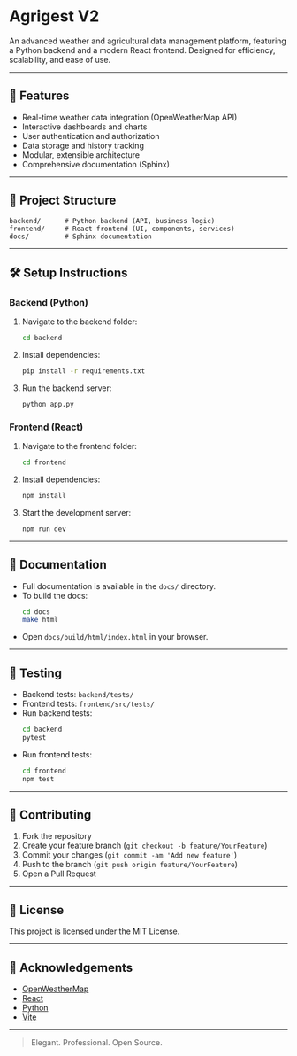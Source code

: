# Agrigest V2

An advanced weather and agricultural data management platform, featuring a Python backend and a modern React frontend. Designed for efficiency, scalability, and ease of use.

---

## 🚀 Features
- Real-time weather data integration (OpenWeatherMap API)
- Interactive dashboards and charts
- User authentication and authorization
- Data storage and history tracking
- Modular, extensible architecture
- Comprehensive documentation (Sphinx)

---

## 📁 Project Structure
```
backend/      # Python backend (API, business logic)
frontend/     # React frontend (UI, components, services)
docs/         # Sphinx documentation
```

---

## 🛠️ Setup Instructions

### Backend (Python)
1. Navigate to the backend folder:
   ```sh
   cd backend
   ```
2. Install dependencies:
   ```sh
   pip install -r requirements.txt
   ```
3. Run the backend server:
   ```sh
   python app.py
   ```

### Frontend (React)
1. Navigate to the frontend folder:
   ```sh
   cd frontend
   ```
2. Install dependencies:
   ```sh
   npm install
   ```
3. Start the development server:
   ```sh
   npm run dev
   ```

---

## 📖 Documentation
- Full documentation is available in the `docs/` directory.
- To build the docs:
  ```sh
  cd docs
  make html
  ```
- Open `docs/build/html/index.html` in your browser.

---

## 🧪 Testing
- Backend tests: `backend/tests/`
- Frontend tests: `frontend/src/tests/`
- Run backend tests:
  ```sh
  cd backend
  pytest
  ```
- Run frontend tests:
  ```sh
  cd frontend
  npm test
  ```

---

## 🤝 Contributing
1. Fork the repository
2. Create your feature branch (`git checkout -b feature/YourFeature`)
3. Commit your changes (`git commit -am 'Add new feature'`)
4. Push to the branch (`git push origin feature/YourFeature`)
5. Open a Pull Request

---

## 📄 License
This project is licensed under the MIT License.

---

## 🙏 Acknowledgements
- [OpenWeatherMap](https://openweathermap.org/)
- [React](https://react.dev/)
- [Python](https://www.python.org/)
- [Vite](https://vitejs.dev/)

---

> Elegant. Professional. Open Source.
